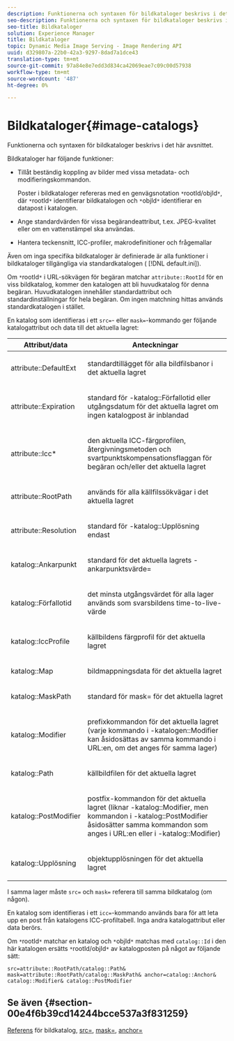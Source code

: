 ```yaml
---
description: Funktionerna och syntaxen för bildkataloger beskrivs i det här avsnittet.
seo-description: Funktionerna och syntaxen för bildkataloger beskrivs i det här avsnittet.
seo-title: Bildkataloger
solution: Experience Manager
title: Bildkataloger
topic: Dynamic Media Image Serving - Image Rendering API
uuid: d329807a-22b0-42a3-9297-8dad7a1dce43
translation-type: tm+mt
source-git-commit: 97a84e8e7edd3d834ca42069eae7c09c00d57938
workflow-type: tm+mt
source-wordcount: '487'
ht-degree: 0%

---
```



# Bildkataloger{#image-catalogs}

Funktionerna och syntaxen för bildkataloger beskrivs i det här avsnittet.

Bildkataloger har följande funktioner:

* Tillåt beständig koppling av bilder med vissa metadata- och modifieringskommandon.

   Poster i bildkataloger refereras med en genvägsnotation `*`rootId/objId`*`, där `*`rootId`*` identifierar bildkatalogen och `*`objId`*` identifierar en datapost i katalogen.
* Ange standardvärden för vissa begärandeattribut, t.ex. JPEG-kvalitet eller om en vattenstämpel ska användas.
* Hantera teckensnitt, ICC-profiler, makrodefinitioner och frågemallar

Även om inga specifika bildkataloger är definierade är alla funktioner i bildkataloger tillgängliga via standardkatalogen ( [!DNL default.ini]).

Om `*`rootId`*` i URL-sökvägen för begäran matchar `attribute::RootId` för en viss bildkatalog, kommer den katalogen att bli huvudkatalog för denna begäran. Huvudkatalogen innehåller standardattribut och standardinställningar för hela begäran. Om ingen matchning hittas används standardkatalogen i stället.

En katalog som identifieras i ett `src=`- eller `mask=`-kommando ger följande katalogattribut och data till det aktuella lagret:

<table id="table_D3FA66EA5D054745900DE5A120885AA8"> 
 <thead> 
  <tr> 
   <th class="entry"> <b> Attribut/data</b> </th> 
   <th class="entry"> <b> Anteckningar</b> </th> 
  </tr> 
 </thead>
 <tbody> 
  <tr> 
   <td> <p> <span class="codeph"> attribute::DefaultExt</span> </p> </td> 
   <td> <p> standardtillägget för alla bildfilsbanor i det aktuella lagret </p> </td> 
  </tr> 
  <tr> 
   <td> <p> <span class="codeph"> attribute::Expiration</span> </p> </td> 
   <td> <p> standard för <span class="codeph">-katalog::Förfallotid</span> eller utgångsdatum för det aktuella lagret om ingen katalogpost är inblandad </p> </td> 
  </tr> 
  <tr> 
   <td> <p> <span class="codeph"> attribute::Icc*</span> </p> </td> 
   <td> <p> den aktuella ICC-färgprofilen, återgivningsmetoden och svartpunktskompensationsflaggan för begäran och/eller det aktuella lagret </p> </td> 
  </tr> 
  <tr> 
   <td> <p> <span class="codeph"> attribute::RootPath</span> </p> </td> 
   <td> <p> används för alla källfilssökvägar i det aktuella lagret </p> </td> 
  </tr> 
  <tr> 
   <td> <p> <span class="codeph"> attribute::Resolution</span> </p> </td> 
   <td> <p> standard för <span class="codeph">-katalog::Upplösning</span> endast </p> </td> 
  </tr> 
  <tr> 
   <td> <p> <span class="codeph"> katalog::Ankarpunkt</span> </p> </td> 
   <td> <p> standard för det aktuella lagrets <span class="codeph">-ankarpunktsvärde=</span> </p> </td> 
  </tr> 
  <tr> 
   <td> <p> <span class="codeph"> katalog::Förfallotid</span> </p> </td> 
   <td> <p> det minsta utgångsvärdet för alla lager används som svarsbildens time-to-live-värde </p> </td> 
  </tr> 
  <tr> 
   <td> <p> <span class="codeph"> katalog::IccProfile</span> </p> </td> 
   <td> <p> källbildens färgprofil för det aktuella lagret </p> </td> 
  </tr> 
  <tr> 
   <td> <p> <span class="codeph"> katalog::Map</span> </p> </td> 
   <td> <p> bildmappningsdata för det aktuella lagret </p> </td> 
  </tr> 
  <tr> 
   <td> <p> <span class="codeph"> katalog::MaskPath</span> </p> </td> 
   <td> <p> standard för <span class="codeph"> mask=</span> för det aktuella lagret </p> </td> 
  </tr> 
  <tr> 
   <td> <p> <span class="codeph"> katalog::Modifier</span> </p> </td> 
   <td> <p> prefixkommandon för det aktuella lagret (varje kommando i <span class="codeph">-katalogen::Modifier</span> kan åsidosättas av samma kommando i URL:en, om det anges för samma lager) </p> </td> 
  </tr> 
  <tr> 
   <td> <p> <span class="codeph"> katalog::Path</span> </p> </td> 
   <td> <p> källbildfilen för det aktuella lagret </p> </td> 
  </tr> 
  <tr> 
   <td> <p> <span class="codeph"> katalog::PostModifier</span> </p> </td> 
   <td> <p> postfix-kommandon för det aktuella lagret (liknar <span class="codeph">-katalog::Modifier</span>, men kommandon i <span class="codeph">-katalog::PostModifier</span> åsidosätter samma kommandon som anges i URL:en eller i <span class="codeph">-katalog::Modifier</span>) </p> </td> 
  </tr> 
  <tr> 
   <td> <p> <span class="codeph"> katalog::Upplösning</span> </p> </td> 
   <td> <p> objektupplösningen för det aktuella lagret </p> </td> 
  </tr> 
 </tbody> 
</table>

I samma lager måste `src=` och `mask=` referera till samma bildkatalog (om någon).

En katalog som identifieras i ett `icc=`-kommando används bara för att leta upp en post från katalogens ICC-profiltabell. Inga andra katalogattribut eller data berörs.

Om `*`rootId`*` matchar en katalog och `*`objId`*` matchas med `catalog::Id` i den här katalogen ersätts `*`rootId/objId`*` av katalogposten på något av följande sätt:

`src=attribute::RootPath/catalog::Path& mask=attribute::RootPath/catalog::MaskPath& anchor=catalog::Anchor& catalog::Modifier& catalog::PostModifier`

## Se även {#section-00e4f6b39cd14244bcce537a3f831259}

[Referens](../../../../../is-api/image-catalog/image-serving-api-ref/c-image-catalog-reference/c-overview/c-overview.md#concept-9ce2b6a133de45f783e95cabc5810ac3) för bildkatalog,  [src=](../../../../../is-api/http-ref/image-serving-api-ref/c-http-protocol-reference/c-command-reference/r-src.md#reference-f6506637778c4c69bf106a7924a91ab1),  [mask=](../../../../../is-api/http-ref/image-serving-api-ref/c-http-protocol-reference/c-command-reference/r-mask.md#reference-922254e027404fb890b850e2723ee06e),  [anchor=](../../../../../is-api/http-ref/image-serving-api-ref/c-http-protocol-reference/c-command-reference/r-anchor.md#reference-6661e548ab284b82828d8d94c8ddeb7c)

